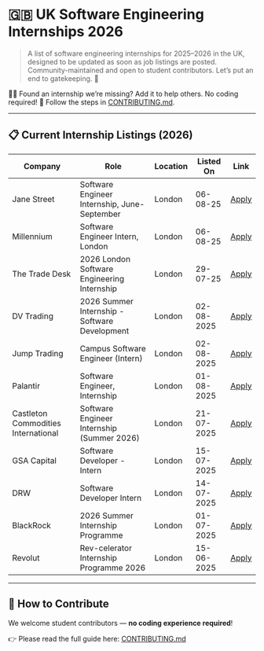 # 🇬🇧 UK Software Engineering Internships 2026

> A list of software engineering internships for 2025–2026 in the UK, designed to be updated as soon as job listings are posted. Community-maintained and open to student contributors. Let’s put an end to gatekeeping. 🚀

🧑‍💻 Found an internship we’re missing? Add it to help others. No coding required! 💙 Follow the steps in [CONTRIBUTING.md](CONTRIBUTING.md).

---

## 📋 Current Internship Listings (2026)

| Company                          | Role                                      | Location | Listed On     | Link |
|----------------------------------|-------------------------------------------|----------|---------------|------|
| Jane Street | Software Engineer Internship, June-September | London | 06-08-25 | [Apply](https://www.janestreet.com/join-jane-street/position/7961782002/)|
| Millennium | Software Engineer Intern, London | London | 06-08-25 | [Apply](https://campusjobs.mlp.com/careers?pid=755944532745&Location=london&domain=mlp.com&sort_by=relevance&triggerGoButton=false)
| The Trade Desk | 2026 London Software Engineering Internship | London | 29-07-25 | [Apply](https://careers.thetradedesk.com/jobs/4784540007/2026-london-software-engineering-internship)
| DV Trading                        | 2026 Summer Internship - Software Development | London | 02-08-2025    | [Apply](https://job-boards.greenhouse.io/dvtrading/jobs/4592920005) |
| Jump Trading                     | Campus Software Engineer (Intern)         | London | 02-08-2025    | [Apply](https://www.jumptrading.com/careers/6946008/) |
| Palantir                         | Software Engineer, Internship             | London | 01-08-2025    | [Apply](https://jobs.lever.co/palantir?commitment=Internship&location=London%2C%20United%20Kingdom) |
| Castleton Commodities International | Software Engineer Internship (Summer 2026) | London | 21-07-2025    | [Apply](https://osv-cci.wd1.myworkdayjobs.com/en-US/CCICareers/jobs?q=%27internship+(summer+2026)%27&locations=f2015cfc02f00191c190c981a701650e) |
| GSA Capital                       | Software Developer - Intern               | London | 15-07-2025    | [Apply](https://boards.greenhouse.io/embed/job_app?for=gsacapital&token=8016008002) |
| DRW                               | Software Developer Intern                 | London | 14-07-2025    | [Apply](https://job-boards.greenhouse.io/drweng/jobs/6987115) |
| BlackRock                        | 2026 Summer Internship Programme          | London | 01-07-2025    | [Apply](https://careers.blackrock.com/job/london/2026-summer-internship-program-emea/45831/83233338800) |
| Revolut                          | Rev-celerator Internship Programme 2026   | London | 15-06-2025    | [Apply](https://www.revolut.com/careers/?text=rev-celerator+internship+programme&team=Engineering) |
---

## 🤝 How to Contribute

We welcome student contributors — **no coding experience required**!

👉 Please read the full guide here: [CONTRIBUTING.md](CONTRIBUTING.md)